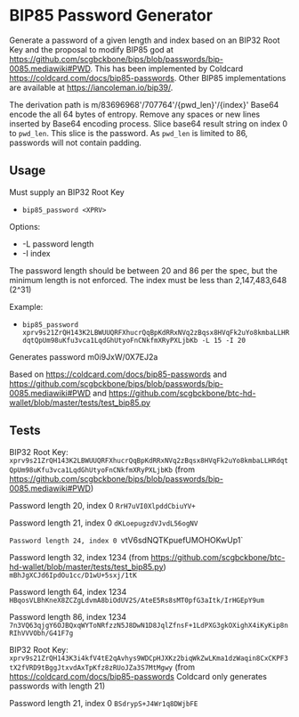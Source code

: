 # BIP85 Password Generator

Generate a password of a given length and index based on an BIP32 Root Key and the proposal to modify BIP85 god at https://github.com/scgbckbone/bips/blob/passwords/bip-0085.mediawiki#PWD. This has been implemented by Coldcard https://coldcard.com/docs/bip85-passwords. Other BIP85 implementations are available at https://iancoleman.io/bip39/. 

The derivation path is m/83696968'/707764'/{pwd_len}'/{index}' Base64 encode the all 64 bytes of entropy. Remove any spaces or new lines inserted by Base64 encoding process. Slice base64 result string on index 0 to `pwd_len`. This slice is the password. As `pwd_len` is limited to 86, passwords will not contain padding.

## Usage
Must supply an BIP32 Root Key
* `bip85_password <XPRV>`

Options:
* -L password length
* -I index

The password length should be between 20 and 86 per the spec, but the minimum length is not enforced. The index must be less than 2,147,483,648 (2^31)

Example:
* `bip85_password xprv9s21ZrQH143K2LBWUUQRFXhucrQqBpKdRRxNVq2zBqsx8HVqFk2uYo8kmbaLLHRdqtQpUm98uKfu3vca1LqdGhUtyoFnCNkfmXRyPXLjbKb -L 15 -I 20 `

Generates password m0i9JxW/0X7EJ2a

Based on https://coldcard.com/docs/bip85-passwords and https://github.com/scgbckbone/bips/blob/passwords/bip-0085.mediawiki#PWD and https://github.com/scgbckbone/btc-hd-wallet/blob/master/tests/test_bip85.py

## Tests
BIP32 Root Key: `xprv9s21ZrQH143K2LBWUUQRFXhucrQqBpKdRRxNVq2zBqsx8HVqFk2uYo8kmbaLLHRdqtQpUm98uKfu3vca1LqdGhUtyoFnCNkfmXRyPXLjbKb` (from https://github.com/scgbckbone/bips/blob/passwords/bip-0085.mediawiki#PWD)

Password length 20, index 0 
`RrH7uVI0XlpddCbiuYV+`

Password length 21, index 0
`dKLoepugzdVJvdL56ogNV`

`Password length 24, index 0
`vtV6sdNQTKpuefUMOHOKwUp1`

Password length 32, index 1234 (from https://github.com/scgbckbone/btc-hd-wallet/blob/master/tests/test_bip85.py)
`mBhJgXCJd6IpdOu1cc/D1wU+5sxj/1tK`

Password length 64, index 1234
`HBqosVLBhKneX8ZCZgLdvmA8biOdUV2S/AteE5Rs8sMT0pfG3aItk/IrHGEpY9um`

Password length 86, index 1234
`7n3VQ63qjgY6OJBQxqWYToNRfzzN5J8DwN1D8JqlZfnsF+1LdPXG3gkOXighX4iKyKip8nRIhVVVObh/G41F7g`

BIP32 Root Key: 
`xprv9s21ZrQH143K3i4kfV4tE2qAvhys9WDCpHJXKz2biqWkZwLKma1dzWaqin8CxCKPF3tX2fVRD9tBggJtxvdAxTpKfz8zRUoJZa3S7MtMgwy` (from https://coldcard.com/docs/bip85-passwords Coldcard only generates passwords with length 21)

Password length 21, index 0
`BSdrypS+J4Wr1q8DWjbFE`
